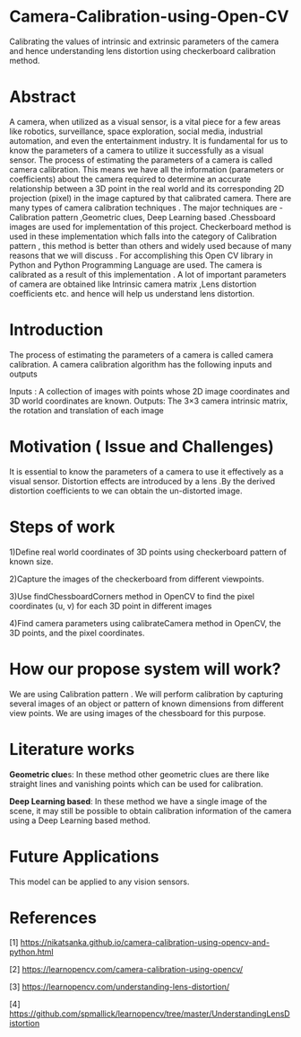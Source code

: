 # Camera-Calibration-using-Open-CV
Calibrating the values of intrinsic and extrinsic parameters of the camera and hence understanding lens distortion using checkerboard calibration method.

# Abstract 
A camera, when utilized as a visual sensor, is a vital piece for a few areas like robotics, surveillance, space exploration, social media, industrial automation, and even the entertainment industry. It is fundamental for us to know the parameters of a camera to utilize it successfully as a visual sensor. The process of estimating the parameters of a camera is called camera calibration. This means we have all the information (parameters or coefficients) about the camera required to determine an accurate relationship between a 3D point in the real world and its corresponding 2D projection (pixel) in the image captured by that calibrated camera. There are many types of camera calibration techniques . The major techniques are - Calibration pattern ,Geometric clues, Deep Learning based .Chessboard images are used for implementation of this project. Checkerboard method is used in these implementation which falls into the category of  Calibration pattern , this method is better than others  and widely used because of many reasons that we will discuss . For accomplishing this Open CV library in Python and Python Programming Language are used. The camera is calibrated as a result of this implementation . A lot of important parameters of camera are obtained like Intrinsic camera matrix ,Lens distortion coefficients etc. and hence will help us understand lens distortion.

# Introduction
The process of estimating the parameters of a camera is called camera calibration.
 A camera calibration algorithm has the following inputs and outputs

Inputs : A collection of images with points whose 2D image coordinates and 3D world coordinates are known.
Outputs: The 3×3 camera intrinsic matrix, the rotation and translation of each image

# Motivation ( Issue and Challenges)
 It is essential to know the parameters of a camera to use it effectively as a visual sensor.  Distortion effects are introduced by a lens .By the derived distortion coefficients to  we can obtain the un-distorted  image.
 

# Steps of work
1)Define real world coordinates of 3D points using checkerboard pattern of known size. 

2)Capture the images of the checkerboard from different viewpoints. 

3)Use findChessboardCorners method in OpenCV to find the pixel coordinates (u, v) for each 3D point in different images 

4)Find camera parameters using calibrateCamera method in OpenCV, the 3D points, and the pixel coordinates. 


# How our propose system will work?
We are using Calibration pattern . We will perform calibration by capturing several images of an object or pattern of known dimensions from different view points. We are using images of the chessboard for this purpose.

# Literature works 
**Geometric clue**s: In these method other geometric clues are there like straight lines and vanishing points which can be used for calibration.

**Deep Learning based**: In these method we have a single image of the scene, it may still be possible to obtain calibration information of the camera using a Deep Learning based method.


# Future Applications
This model can be applied to any vision sensors.

# References
[1] https://nikatsanka.github.io/camera-calibration-using-opencv-and-python.html

[2] https://learnopencv.com/camera-calibration-using-opencv/

[3] https://learnopencv.com/understanding-lens-distortion/

[4] https://github.com/spmallick/learnopencv/tree/master/UnderstandingLensDistortion
